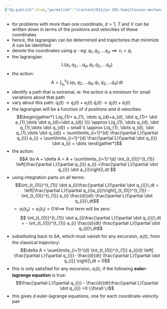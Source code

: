 ```yaml
---
{"dg-publish":true,"permalink":"/content/012/px-285-hamiltonian-mechanics-and-fluid-dynamics/term-1-hamiltonian-mechanics/c-calculus-of-variations/px-285-c6a-multi-coordinate-problems/","noteIcon":"1","created":"2024-11-25T10:50:32.000+00:00","updated":"2024-11-26T13:00:22.531+00:00"}
---
```


- for problems with more than one coordinate, $d>1$, $T$ and $V$ can be written down in terms of the positions and velocities of these coordinates
- hence, the lagrangian can be determined and trajectories that minimize $A$ can be identified
- denote the coordinates using $q$ - eg: $q_{1},q_{2},\dots q_{d} \implies v_{i} =\dot q_{i}$
- the lagrangian: 
$$L(q_{1},q_{2},\dots q_{d}, \dot q_{1},\dot q_{2},\dots \dot q_{d})$$
- the action: 
$$A = \int_{t_{0}}^{t_{1}} L(q_{1},q_{2},\dots q_{d}, \dot q_{1},\dot q_{2},\dots \dot q_{d}) \, dt$$
- identify a path that is extremal, ie: the action is a minimum for small variations about that path
- vary about this path: 
	$q_{i}(t) \to q_{i}(t)+ a_{i}(t)$
	$\dot q_{i}(t) \to \dot q_{i}(t)+ \dot a_{i}(t)$
- the lagrangian will be a function of $d$ positions and $d$ velocities: 
$$\begin{gather*}
	L(q_{1}+ a_{1}, \dots q_{d}+a_{d}, \dot q_{1}+ \dot a_{1},\dots \dot q_{d}+\dot a_{d}) \\\\
	\approx L(q_{1}, \dots q_{d}, \dot q_{1},\dots \dot q_{d}) + small \\
	\approx L(q_{1}, \dots q_{d}, \dot q_{1},\dots \dot q_{d}) + \sum\limits_{i=1}^{d} \frac{\partial L}{\partial q_{i}} a_{i} + \sum\limits_{i=1}^{d} \frac{\partial L}{\partial \dot q_{i}} \dot a_{i} + \dots
\end{gather*}$$
- the action: 
$$A \to A + \delta A = A + \sum\limits_{i=1}^{d} \int_{t_{0}}^{t_{1}} \left[\frac{\partial L}{\partial q_{i}} a_{i} +\frac{\partial L}{\partial \dot q_{i}} \dot a_{i}\right]\,dt $$
- using integration parts on all terms: 
$$\int_{t_{0}}^{t_{1}} \dot a_{i}\frac{\partial L}{\partial \dot q_{i}}\,dt = \left[\frac{\partial L}{\partial q_{i}a_{i}}\right]_{t_{0}}^{t_{1}} - \int_{t_{0}}^{t_{1}} a_{i} \frac{d}{dt} \frac{\partial L}{\partial \dot q_{i}}\,dt$$
	- $a_{i}(t_{0}) = a_{i}(t_{1}) =0\,\forall i \implies$ first term will be zero: 
	$$ \int_{t_{0}}^{t_{1}} \dot a_{i}\frac{\partial L}{\partial \dot q_{i}}\,dt =  - \int_{t_{0}}^{t_{1}} a_{i} \frac{d}{dt} \frac{\partial L}{\partial \dot q_{i}}\,dt$$
- substituting back to $\delta A$, which must vanish for any excursion, $a_{i}(t)$, from the classical trajectory: 
$$\delta A = \sum\limits_{i=1}^{d} \int_{t_{0}}^{t_{1}} a_{i}(t) \left[ \frac{\partial L}{\partial q_{i}}- \frac{d}{dt} \frac{\partial L}{\partial \dot q_{i}} \right]\,dt = 0$$
- this is only satisfied for any excursion, $a_{i}(t)$, if the following **euler-lagrange equation** is true: 
$$\frac{\partial L}{\partial q_{i}} - \frac{d}{dt}\frac{\partial L}{\partial \dot q_{i}} =0 \;\forall \;i$$
- this gives $d$ euler-lagrange equations, one for each coordinate-velocity pair
